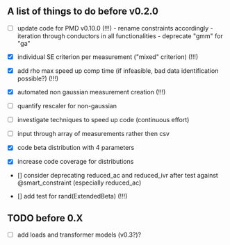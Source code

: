 ## A list of things to do before v0.2.0

- [ ] update code for PMD v0.10.0 (!!!)
      - rename constraints accordingly
      - iteration through conductors in all functionalities
      - deprecate "gmm" for "ga"

- [x] individual SE criterion per measurement ("mixed" criterion) (!!!)

- [x] add rho max speed up comp time (if infeasible, bad data identification possible?) (!!!)

- [x] automated non gaussian measurement creation (!!!)

- [ ] quantify rescaler for non-gaussian

- [ ] investigate techniques to speed up code (continuous effort)

- [ ] input through array of measurements rather then csv

- [x] code beta distribution with 4 parameters

- [x] increase code coverage for distributions

- [] consider deprecating reduced_ac and reduced_ivr after test against @smart_constraint (especially reduced_ac)

- [] add test for rand(ExtendedBeta) (!!!)

## TODO before 0.X

- [ ] add loads and transformer models (v0.3?)?
